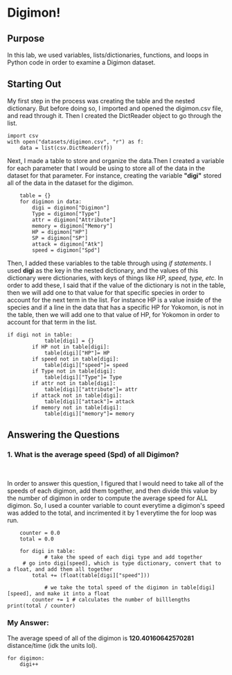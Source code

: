 # Digimon!

## Purpose
In this lab, we used variables, lists/dictionaries, functions, and loops in Python code in order to examine a Digimon dataset.

## Starting Out

My first step in the process was creating the table and the nested dictionary. But before doing so, I imported and opened the digimon.csv file, and read through it. Then I created the DictReader object to go through the list. 

``` 
import csv
with open("datasets/digimon.csv", "r") as f: 
    data = list(csv.DictReader(f)) 
```

Next, I made a table to store and organize the data.Then I created a variable for each parameter that I would be using to store all of the data in the dataset for that parameter. For instance, creating the variable **"digi"** stored all of the data in the dataset for the digimon. 
```
    table = {} 
    for digimon in data:
        digi = digimon["Digimon"]
        Type = digimon["Type"] 
        attr = digimon["Attribute"]
        memory = digimon["Memory"]
        HP = digimon["HP"]
        SP = digimon["SP"]
        attack = digimon["Atk"]
        speed = digimon["Spd"]
```
Then, I added these variables to the table through using *if statements*. I used **digi** as the key in the nested dictionary, and the values of this dictionary were dictionaries, with keys of things like *HP, speed, type, etc.* In order to add these, I said that if the value of the dictionary is not in the table, then we will add one to that value for that specific species in order to account for the next term in the list. For instance HP is a value inside of the species and if a line in the data that has a specific HP for Yokomon, is not in the table, then we will add one to that value of HP, for Yokomon in order to account for that term in the list. 
```
if digi not in table:
            table[digi] = {} 
        if HP not in table[digi]:
            table[digi]["HP"]= HP
        if speed not in table[digi]:
            table[digi]["speed"]= speed
        if Type not in table[digi]:
            table[digi]["Type"]= Type
        if attr not in table[digi]:
            table[digi]["attribute"]= attr
        if attack not in table[digi]:
            table[digi]["attack"]= attack
        if memory not in table[digi]:
            table[digi]["memory"]= memory
```

## Answering the Questions


### 1. What is the average speed (Spd) of all Digimon? 
</br>

In order to answer this question, I figured that I would need to take all of the speeds of each digimon, add them together, and then divide this value by the  number of digimon in order to compute the average speed for ALL digimon. So, I used a counter variable to count everytime a digimon's speed was added to the total, and incrimented it by 1 everytime the for loop was run. 
```
    counter = 0.0
    total = 0.0

    for digi in table:
            # take the speed of each digi type and add together 
     # go into digi[speed], which is type dictionary, convert that to a float, and add them all together 
        total += (float(table[digi]["speed"]))
        
            # we take the total speed of the digimon in table[digi][speed], and make it into a float 
        counter += 1 # calculates the number of billlengths
print(total / counter)
```
### My Answer: 
The average speed of all of the digimon is **120.40160642570281** distance/time (idk the units lol).

``` 
for digimon:
    digi++ 
```
